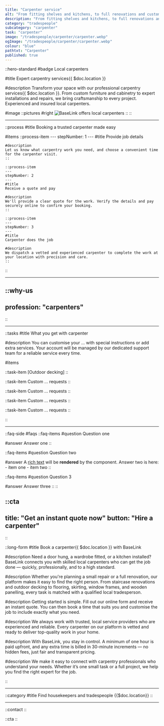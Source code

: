 ```yaml
---
title: "Carpenter service"
alt: "From fitting shelves and kitchens, to full renovations and custom woodwork"
description: "From fitting shelves and kitchens, to full renovations and custom woodwork"
category: "tradespeople"
subcategory: "carpenter"
task: "carpenter"
image: "/tradespeople/carpenter/carpenter.webp"
ogImage: "/tradespeople/carpenter/carpenter.webp"
colour: "blue"
pathtxt: "Carpenter"
published: true
---
```


::hero-standard
#badge
Local carpenters

#title
Expert carpentry services{{ $doc.location }}

#description
Transform your space with our professional carpentry services{{ $doc.location }}. From custom furniture and cabinetry to expert installations and repairs, we bring craftsmanship to every project. Experienced and insured local carpenters.

#image
    ::pictures
    #right
    ![BaseLink offers local carpenters](/tradespeople/carpenter/carpenter.webp)
    ::
::

---

::process
#title
Booking a trusted carpenter made easy

#items
    ::process-item
    ---
    stepNumber: 1
    ---
    #title
    Provide job details

    #description
    Let us know what carpentry work you need, and choose a convenient time for the carpenter visit.
    ::
    
    ::process-item
    ---
    stepNumber: 2
    ---
    #title
    Receive a quote and pay

    #description
    We'll provide a clear quote for the work. Verify the details and pay securely online to confirm your booking.
    ::

    ::process-item
    ---
    stepNumber: 3
    ---
    #title
    Carpenter does the job

    #description
    We dispatch a vetted and experienced carpenter to complete the work at your location with precision and care.
    ::
::

---

::why-us
---
profession: "carpenters"
---
::

---

::tasks
#title
What you get with carpenter

#description
You can customise your ... with special instructions or add extra services. Your account will be managed by our dedicated support team for a reliable service every time.

#items

  ::task-item
  [Outdoor decking]
  ::

  ::task-item
  Custom ... requests
  ::

  ::task-item
  Custom ... requests
  ::

  ::task-item
  Custom ... requests
  ::

  ::task-item
  Custom ... requests
  ::

::

---

::faq-side
#faqs
  ::faq-items
  #question
  Question one

  #answer
  Answer one
  ::

  ::faq-items
  #question
  Question two

  #answer
  A [rich text](/services/commercial-cleaning) will be **rendered** by the component.
  Answer two is here:
    - item one
    - item two
  ::

  ::faq-items
  #question
  Question 3

  #answer
  Answer three
  ::
::

::cta
---
title: "Get an instant quote now"
button: "Hire a carpenter"
---
::

::long-form
#title
Book a carpenter{{ $doc.location }} with BaseLink

#description
Need a door hung, a wardrobe fitted, or a kitchen installed? BaseLink connects you with skilled local carpenters who can get the job done — quickly, professionally, and to a high standard.

#description
Whether you're planning a small repair or a full renovation, our platform makes it easy to find the right person. From staircase renovations and outdoor decking to flooring, skirting, window frames, and wooden panelling, every task is matched with a qualified local tradesperson.

#description
Getting started is simple. Fill out our online form and receive an instant quote. You can then book a time that suits you and customise the job to include exactly what you need.

#description
We always work with trusted, local service providers who are experienced and reliable. Every carpenter on our platform is vetted and ready to deliver top-quality work in your home.

#description
With BaseLink, you stay in control. A minimum of one hour is paid upfront, and any extra time is billed in 30-minute increments — no hidden fees, just fair and transparent pricing.

#description
We make it easy to connect with carpentry professionals who understand your needs. Whether it’s one small task or a full project, we help you find the right expert for the job.

::

---

::category
#title
Find housekeepers and tradespeople {{$doc.location}}
::

---

::contact
::

::cta
::
